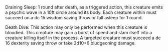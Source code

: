 
Draining Sleep: 1 round after death, as a triggered action, this creature emits a psychic wave in a 10ft circle around its body. Each creature within must succeed on a dc 15 wisdom saving throw or fall asleep for 1 round.

Death Dive: This action may only be performed when this creature is bloodied. This creature may gain a burst of speed and slam itself into a creature killing itself in the process. A targeted creature must succeed a dc 16 dexterity saving throw or take 2d10+6 bludgeoning damage. 